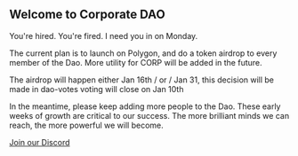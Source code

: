 ## Welcome to Corporate DAO
You're hired.
You're fired.
I need you in on Monday.

The current plan is to launch on Polygon, and do a token airdrop to every member of the Dao. More utility for CORP will be added in the future. 

The airdrop will happen either Jan 16th / or / Jan 31, this decision will be made in dao-votes  voting will close on Jan 10th

In the meantime, please keep adding more people to the Dao. These early weeks of growth are critical to our success. The more brilliant minds we can reach, the more powerful we will become. 


<a href="https://discord.gg/dTFACq3Srx">Join our Discord</a>


